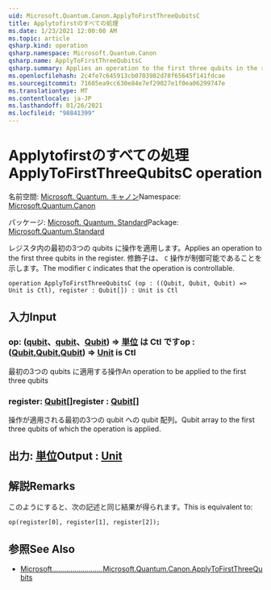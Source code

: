 ```yaml
---
uid: Microsoft.Quantum.Canon.ApplyToFirstThreeQubitsC
title: Applytofirstのすべての処理
ms.date: 1/23/2021 12:00:00 AM
ms.topic: article
qsharp.kind: operation
qsharp.namespace: Microsoft.Quantum.Canon
qsharp.name: ApplyToFirstThreeQubitsC
qsharp.summary: Applies an operation to the first three qubits in the register. The modifier `C` indicates that the operation is controllable.
ms.openlocfilehash: 2c4fe7c645913cb0703982d78f65645f141fdcae
ms.sourcegitcommit: 71605ea9cc630e84e7ef29027e1f0ea06299747e
ms.translationtype: MT
ms.contentlocale: ja-JP
ms.lasthandoff: 01/26/2021
ms.locfileid: "98841399"
---
```

# <a name="applytofirstthreequbitsc-operation"></a><span data-ttu-id="f02ed-102">Applytofirstのすべての処理</span><span class="sxs-lookup"><span data-stu-id="f02ed-102">ApplyToFirstThreeQubitsC operation</span></span>

<span data-ttu-id="f02ed-103">名前空間: [Microsoft. Quantum. キャノン](xref:Microsoft.Quantum.Canon)</span><span class="sxs-lookup"><span data-stu-id="f02ed-103">Namespace: [Microsoft.Quantum.Canon](xref:Microsoft.Quantum.Canon)</span></span>

<span data-ttu-id="f02ed-104">パッケージ: [Microsoft. Quantum. Standard](https://nuget.org/packages/Microsoft.Quantum.Standard)</span><span class="sxs-lookup"><span data-stu-id="f02ed-104">Package: [Microsoft.Quantum.Standard](https://nuget.org/packages/Microsoft.Quantum.Standard)</span></span>


<span data-ttu-id="f02ed-105">レジスタ内の最初の3つの qubits に操作を適用します。</span><span class="sxs-lookup"><span data-stu-id="f02ed-105">Applies an operation to the first three qubits in the register.</span></span>
<span data-ttu-id="f02ed-106">修飾子は、 `C` 操作が制御可能であることを示します。</span><span class="sxs-lookup"><span data-stu-id="f02ed-106">The modifier `C` indicates that the operation is controllable.</span></span>

```qsharp
operation ApplyToFirstThreeQubitsC (op : ((Qubit, Qubit, Qubit) => Unit is Ctl), register : Qubit[]) : Unit is Ctl
```


## <a name="input"></a><span data-ttu-id="f02ed-107">入力</span><span class="sxs-lookup"><span data-stu-id="f02ed-107">Input</span></span>

### <a name="op--qubitqubitqubit--unit--is-ctl"></a><span data-ttu-id="f02ed-108">op: ([qubit](xref:microsoft.quantum.lang-ref.qubit)、[qubit](xref:microsoft.quantum.lang-ref.qubit)、[Qubit](xref:microsoft.quantum.lang-ref.qubit)) => [単位](xref:microsoft.quantum.lang-ref.unit)  は Ctl です</span><span class="sxs-lookup"><span data-stu-id="f02ed-108">op : ([Qubit](xref:microsoft.quantum.lang-ref.qubit),[Qubit](xref:microsoft.quantum.lang-ref.qubit),[Qubit](xref:microsoft.quantum.lang-ref.qubit)) => [Unit](xref:microsoft.quantum.lang-ref.unit)  is Ctl</span></span>

<span data-ttu-id="f02ed-109">最初の3つの qubits に適用する操作</span><span class="sxs-lookup"><span data-stu-id="f02ed-109">An operation to be applied to the first three qubits</span></span>


### <a name="register--qubit"></a><span data-ttu-id="f02ed-110">register: [Qubit](xref:microsoft.quantum.lang-ref.qubit)[]</span><span class="sxs-lookup"><span data-stu-id="f02ed-110">register : [Qubit](xref:microsoft.quantum.lang-ref.qubit)[]</span></span>

<span data-ttu-id="f02ed-111">操作が適用される最初の3つの qubit への qubit 配列。</span><span class="sxs-lookup"><span data-stu-id="f02ed-111">Qubit array to the first three qubits of which the operation is applied.</span></span>



## <a name="output--unit"></a><span data-ttu-id="f02ed-112">出力: [単位](xref:microsoft.quantum.lang-ref.unit)</span><span class="sxs-lookup"><span data-stu-id="f02ed-112">Output : [Unit](xref:microsoft.quantum.lang-ref.unit)</span></span>



## <a name="remarks"></a><span data-ttu-id="f02ed-113">解説</span><span class="sxs-lookup"><span data-stu-id="f02ed-113">Remarks</span></span>

<span data-ttu-id="f02ed-114">このようにすると、次の記述と同じ結果が得られます。</span><span class="sxs-lookup"><span data-stu-id="f02ed-114">This is equivalent to:</span></span>

```qsharp
op(register[0], register[1], register[2]);
```

## <a name="see-also"></a><span data-ttu-id="f02ed-115">参照</span><span class="sxs-lookup"><span data-stu-id="f02ed-115">See Also</span></span>

- [<span data-ttu-id="f02ed-116">Microsoft.........................</span><span class="sxs-lookup"><span data-stu-id="f02ed-116">Microsoft.Quantum.Canon.ApplyToFirstThreeQubits</span></span>](xref:Microsoft.Quantum.Canon.ApplyToFirstThreeQubits)